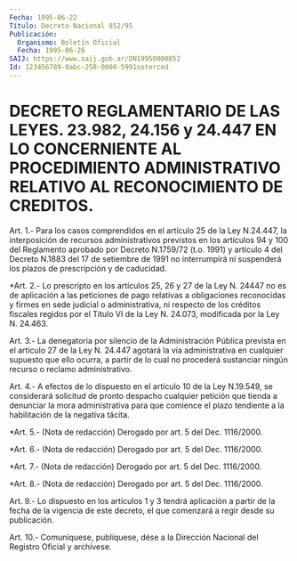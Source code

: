 ```yaml
---
Fecha: 1995-06-22
Título: Decreto Nacional 852/95
Publicación:
  Organismo: Boletín Oficial
  Fecha: 1995-06-26
SAIJ: https://www.saij.gob.ar/DN19950000852
Id: 123456789-0abc-258-0000-5991soterced
---
```

# DECRETO REGLAMENTARIO DE LAS LEYES. 23.982, 24.156 y 24.447 EN LO CONCERNIENTE AL PROCEDIMIENTO ADMINISTRATIVO RELATIVO AL RECONOCIMIENTO DE CREDITOS.

<a id="1"></a>
Art.  1.-  Para los casos comprendidos en el artículo 25 de la Ley  N.24.447,  la    interposición   de  recursos  administrativos previstos  en los artículos 94 y 100 del  Reglamento  aprobado  por Decreto N.1759/72  (t.o.  1991) y artículo 4 del Decreto N.1883 del 17 de setiembre de 1991 no  interrumpirá  ni  suspenderá los plazos de prescripción y de caducidad.

<a id="2"></a>
*Art. 2.- Lo prescripto en los artículos 25, 26 y 27 de la  Ley N. 24447 no es de aplicación a las peticiones de pago  relativas a obligaciones reconocidas y firmes en sede judicial o administrativa, ni respecto de los créditos fiscales regidos  por el Título VI de la Ley N. 24.073, modificada por la Ley N. 24.463.

<a id="3"></a>
Art.  3.-  La  denegatoria  por  silencio de la Administración Pública prevista en el artículo 27 de la Ley N. 24.447 agotará la vía administrativa en cualquier supuesto que ello ocurra,  a partir de lo cual no procederá sustanciar ningún recurso o reclamo administrativo.

<a id="4"></a>
Art. 4.- A efectos de lo dispuesto en el artículo 10 de la Ley N.19.549,  se  considerará  solicitud  de pronto despacho cualquier petición  que tienda a denunciar la mora  administrativa  para  que comience el plazo  tendiente  a  la  habilitación  de  la negativa tácita.

<a id="5"></a>
*Art. 5.- (Nota de redacción) Derogado por art. 5 del Dec. 1116/2000.

<a id="6"></a>
*Art. 6.- (Nota de redacción) Derogado por art. 5 del Dec. 1116/2000.

<a id="7"></a>
*Art. 7.- (Nota de redacción) Derogado por art. 5 del Dec. 1116/2000.

<a id="8"></a>
*Art. 8.- (Nota de redacción) Derogado por art. 5 del Dec. 1116/2000.

<a id="9"></a>
Art. 9.- Lo dispuesto en los artículos 1 y 3 tendrá aplicación a partir  de  la  fecha  de  la  vigencia  de  este decreto, el que comenzará a regir desde su publicación.

<a id="10"></a>
Art. 10.- Comuníquese, publíquese, dése a la Dirección Nacional del Registro Oficial y archívese.